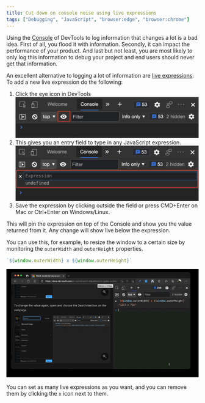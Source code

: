 ```yaml
---
title: Cut down on console noise using live expressions
tags: ["Debugging", "JavaScript", "browser:edge", "browser:chrome"]
---
```

Using the [Console](https://docs.microsoft.com/microsoft-edge/devtools-guide-chromium/console/) of DevTools to log information that changes a lot is a bad idea. First of all, you flood it with information. Secondly, it can impact the performance of your product. And last but not least, you are most likely to only log this information to debug your project and end users should never get that information.

An excellent alternative to logging a lot of information are [live expressions](https://docs.microsoft.com/microsoft-edge/devtools-guide-chromium/console/live-expressions). To add a new live expression do the following:

1. Click the eye icon in DevTools ![The eye button in DevTools](../../assets/img/live-expression-eye-icon.png)
1. This gives you an entry field to type in any JavaScript expression. ![The field to enter your live expression](../../assets/img/live-expression-field.png)
1. Save the expression by clicking outside the field or press CMD+Enter on Mac or Ctrl+Enter on Windows/Linux.

This will pin the expression on top of the Console and show you the value returned from it. Any change will show live below the expression.

You can use this, for example, to resize the window to a certain size by monitoring the `outerWidth` and `outerHeight` properties.

```javascript
`${window.outerWidth} x ${window.outerHeight}`
```

![Monitoring the window size using live expressions](../../assets/img/window-resize.gif)

You can set as many live expressions as you want, and you can remove them by clicking the `x` icon next to them.
